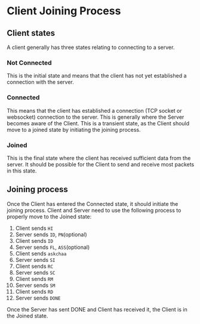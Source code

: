 # Client Joining Process

## Client states

A client generally has three states relating to connecting to a server.

### Not Connected

This is the initial state and means that the client has not yet established
a connection with the server.

### Connected

This means that the client has established a connection
(TCP socket or websocket) connection to the server. This is
generally where the Server becomes aware of the Client.
This is a transient state, as the Client should move to a joined
state by initiating the joining process.

### Joined

This is the final state where the client has received sufficient
data from the server. It should be possible for the
Client to send and receive most packets in this state.

## Joining process

Once the Client has entered the Connected state, it should
initiate the joining process. Client and Server need to use
the following process to properly move to the Joined state:

1. Client sends `HI`
2. Server sends `ID`, `PN`(optional)
3. Client sends `ID`
4. Server sends `FL`, `ASS`(optional)
5. Client sends `askchaa`
6. Server sends `SI`
7. Client sends `RC`
8. Server sends `SC`
9. Client sends `RM`
10. Server sends `SM`
11. Client sends `RD`
12. Server sends `DONE`

Once the Server has sent DONE and Client has
received it, the Client is in the Joined state.
